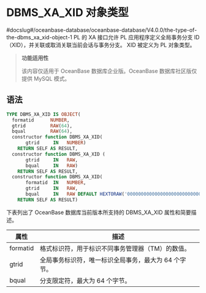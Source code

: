 DBMS_XA_XID 对象类型 
=====================================
#docslug#/oceanbase-database/oceanbase-database/V4.0.0/the-type-of-the-dbms_xa_xid-object-1
PL 的 XA 接口允许 PL 应用程序定义全局事务分支 ID（XID），并关联或取消关联当前会话与事务分支。 XID 被定义为 PL 对象类型。

>**功能适用性**
>
>该内容仅适用于 OceanBase 数据库企业版。OceanBase 数据库社区版仅提供 MySQL 模式。

语法 
-----------------------

```sql
TYPE DBMS_XA_XID IS OBJECT(
  formatid      NUMBER,
  gtrid         RAW(64),
  bqual         RAW(64),
  constructor function DBMS_XA_XID(
       gtrid     IN   NUMBER)
    RETURN SELF AS RESULT,
  constructor function DBMS_XA_XID (
       gtrid     IN   RAW, 
       bqual     IN   RAW)
    RETURN SELF AS RESULT,
  constructor function DBMS_XA_XID(
       formatid  IN   NUMBER,
       gtrid     IN   RAW,
       bqual     IN   RAW DEFAULT HEXTORAW('00000000000000000000000000000001'))
    RETURN SELF AS RESULT)
```



下表列出了 OceanBase 数据库当前版本所支持的 DBMS_XA_XID 属性和简要描述。


|  **属性**  |            **描述**            |
|----------|------------------------------|
| formatid | 格式标识符，用于标识不同事务管理器（TM）的数值。    |
| gtrid    | 全局事务标识符，唯一标识全局事务，最大为 64 个字节。 |
| bqual    | 分支限定符，最大为 64 个字节。            |



